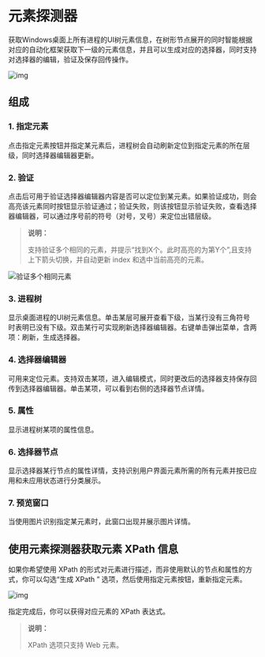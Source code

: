 # 元素探测器
获取Windows桌面上所有进程的UI树元素信息，在树形节点展开的同时智能根据对应的自动化框架获取下一级的元素信息，并且可以生成对应的选择器，同时支持对选择器的编辑，验证及保存回传操作。 

![img](https://docimages.blob.core.chinacloudapi.cn/images/Amanda/uidetector20201208.png)

## 组成
### 1. 指定元素
点击指定元素按钮并指定某元素后，进程树会自动刷新定位到指定元素的所在层级，同时选择器编辑器更新。
### 2. 验证
点击后可用于验证选择器编辑器内容是否可以定位到某元素。如果验证成功，则会高亮该元素同时按钮显示验证通过；验证失败，则该按钮显示验证失败，查看选择器编辑器，可以通过序号前的符号（对号，叉号）来定位出错层级。

>**说明：**
>
>支持验证多个相同的元素，并提示“找到X个。此时高亮的为第Y个”,且支持上下箭头切换，并自动更新 index 和选中当前高亮的元素。

![验证多个相同元素](https://docimages.blob.core.chinacloudapi.cn/images/Amanda/check20201208.png)

### 3. 进程树
显示桌面进程的UI树元素信息。单击某层可展开查看下级，当某行没有三角符号时表明已没有下级。双击某行可实现刷新选择器编辑器。右键单击弹出菜单，含两项：刷新，生成选择器。
### 4. 选择器编辑器
可用来定位元素。支持双击某项，进入编辑模式，同时更改后的选择器支持保存回传到选择器编辑器。单击某项，可以看到右侧的选择器节点详情。
### 5. 属性
显示进程树某项的属性信息。
### 6. 选择器节点
显示选择器某行节点的属性详情，支持识别用户界面元素所需的所有元素并按已应用和未应用状态进行分类展示。
### 7. 预览窗口
当使用图片识别指定某元素时，此窗口出现并展示图片详情。

## 使用元素探测器获取元素 XPath 信息
如果你希望使用 XPath 的形式对元素进行描述，而非使用默认的节点和属性的方式，你可以勾选“生成 XPath ” 选项，然后使用指定元素按钮，重新指定元素。

![img](https://docimages.blob.core.chinacloudapi.cn/images/Amanda/Tutorial/Selector/%E5%85%83%E7%B4%A0%E6%8E%A2%E6%B5%8B%E5%99%A8XPath.jpg)

指定完成后，你可以获得对应元素的 XPath 表达式。

>**说明：**
>
> XPath 选项只支持 Web 元素。